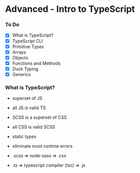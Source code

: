 # Advanced - Intro to TypeScript

### To Do
* [x] What is TypeScript?
* [x] TypeScript CLI
* [x] Primitive Types
* [x] Arrays
* [x] Objects
* [x] Functions and Methods
* [x] Duck Typing
* [x] Generics

### What is TypeScript?
* superset of JS
* all JS is valid TS
* SCSS is a superset of CSS
* all CSS is valid SCSS

* static types
* eliminate most runtime errors

* .scss => node-sass => .css
* .ts => typescript compiler (tsc) => .js






















